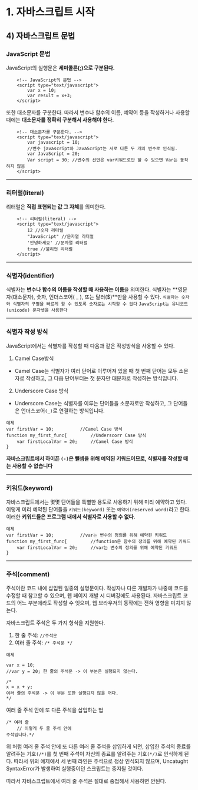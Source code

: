 # 1. 자바스크립트 시작

## 4) 자바스크립트 문법

### JavaScript 문법

JavaScript의 실행문은 **세미콜론(;)으로 구분된다.**

```
	<!-- JavaScript의 문법 -->
	<script type="text/javascript">
		var x = 10;
		var result = x+3;
	</script>
```

또한 대소문자를 구분한다.
따라서 변수나 함수의 이름, 예약어 등을 작성하거나 사용할 때에는 **대소문자를 정확히 구분해서 사용해야 한다.**

```
	<!-- 대소문자를 구분한다. -->
	<script type="text/javascript">
		var javascript = 10;
		//변수 javascript와 JavaScript는 서로 다른 두 개의 변수로 인식됨.
		var JavaScript = 20;
		Var script = 30; //변수의 선언은 var키워드로만 할 수 있으면 Var는 동작하지 않음
	</script>
```

---

### 리터럴(literal)

리터럴은 **직접 표현되는 값 그 자체**를 의미한다.

```
	<!-- 리터럴(literal) -->
	<script type="text/javascript">
		12 //숫자 리터럴
		"JavaScript" //문자열 리터럴
		'안녕하세요' //문자열 리터럴
		true //불리언 리터럴
	</script>
```

---

### 식별자(identifier)

식별자는 **변수나 함수의 이름을 작성할 때 사용하는 이름**을 의미한다.
식별자는 **영문자(대소문자), 숫자, 언더스코어( \_ ), 또는 달러(\$)**만을 사용할 수 있다.
`식별자는 숫자와 식별자의 구별을 빠르게 할 수 있도록 숫자로는 시작할 수 없다`
`JavaScript는 유니코드(unicode) 문자셋을 사용한다`

---

### 식별자 작성 방식

JavaScript에서는 식별자를 작성할 때 다음과 같은 작성방식을 사용할 수 있다.

1. Camel Case방식

- Camel Case는 식별자가 여러 단어로 이루어져 있을 때 첫 번째 단어는 모두 소문자로 작성하고, 그 다음 단어부터는 첫 문자만 대문자로 작성하는 방식입니다.

2. Underscore Case 방식

- Underscore Case는 식별자를 이루는 단어들을 소문자로만 작성하고, 그 단어들은 언더스코어`(_)`로 연결하는 방식입니다.

```
예제
var firstVar = 10; 			//Camel Case 방식
function my_first_func{ 		//Underscorr Case 방식
	var firstLocalVar = 20; 	//Camel Case 방식
}
```

**자바스크립트에서 하이픈 `(-)`은 뺄셈을 위해 예약된 키워드이므로, 식별자를 작성할 때는 사용할 수 없습니다**

---

### 키워드(keyword)

자바스크립트에서는 몇몇 단어들을 특별한 용도로 사용하기 위해 미리 예약하고 있다. 이렇게 미리 예약된 단어들을 `키워드(keyword)` 또는 `예약어(reserved word)`라고 한다. 이러한 **키워드들은 프로그램 내에서 식별자로 사용할 수 없다.**

```
예제
var firstVar = 10; 			//var는 변수의 정의를 위해 예약된 키워드
function my_first_func{ 		//function은 함수의 정의를 위해 예약된 키워드
	var firstLocalVar = 20; 	//var는 변수의 정의를 위해 예약된 키워드
}
```

---

### 주석(comment)

주석이란 코드 내에 삽입된 일종의 설명문이다.
작성자나 다른 개발자가 나중에 코드를 수정할 때 참고할 수 있으며, 웹 페이지 개발 시 디버깅에도 사용된다.
자바스크립트 코드의 어느 부분에라도 작성할 수 잇으며, 웹 브라우저의 동작에는 전혀 영향을 미치지 않는다.

자바스크립트 주석은 두 가지 형식을 지원한다.

1. 한 줄 주석: `//주석문`
2. 여러 줄 주석: `/* 주석문 */`

```
예제

var x = 10;
//var y = 20; 한 줄의 주석문 -> 이 부분은 실행되지 않는다.

/*
x = x + y;
여러 줄의 주석문 -> 이 부분 또한 실행되지 않을 꺼다.
*/
```

여러 줄 주석 안에 또 다른 주석을 삽입하는 법

```
/* 여러 줄
	// 이렇게 두 줄 주석 안에
주석입니다.*/
```

위 처럼 여러 줄 주석 안에 또 다른 여러 줄 주석을 삽입하게 되면, 삽입한 주석의 종료를 알려주는 기호`(/*)`를 첫 번째 주석이 자신의 종료를 알려주는 기호`(*/)`로 인식하게 된다.
따라서 위의 예제에서 세 번째 라인은 주석으로 정상 인식되지 않으며, Uncatught SyntaxError가 발생하여 실행중이던 스크립트는 중지될 것이다.

따라서 자바스크립트에서 여러 줄 주석은 절대로 중첩해서 사용하면 안된다.
